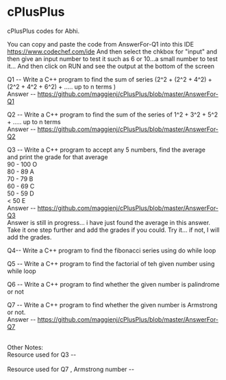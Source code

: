 # cPlusPlus
cPlusPlus codes for Abhi.

You can copy and paste the code from AnswerFor-Q1 into this IDE <https://www.codechef.com/ide>
And then select the chkbox for "input" and then give an input number to test it such as 6 or 10...a small number to test it...
And then click on RUN and see the output at the bottom of the screen


Q1 --
Write a C++ program to find the sum of series (2^2 + (2^2 + 4^2) + (2^2 + 4^2 + 6^2) + ..... up to n terms ) </br>
Answer -- <https://github.com/maggienj/cPlusPlus/blob/master/AnswerFor-Q1>

Q2 --
Write a C++ program to find the sum of the series of 1^2 + 3^2 + 5^2 + ..... up to n terms </br>
Answer -- <https://github.com/maggienj/cPlusPlus/blob/master/AnswerFor-Q2>

Q3 -- 
Write a C++ program to accept any 5 numbers, find the average </br>
and print the grade for that average <br>
90 - 100   O </br>
80 - 89    A </BR>
70 - 79    B </br>
60 - 69    C  </br>
50 - 59    D  </br>
< 50       E  </br>
Answer -- <https://github.com/maggienj/cPlusPlus/blob/master/AnswerFor-Q3> </br>
Answer is still in progress... i have just found the average in this answer. Take it one step further and add the grades if you could. Try it... if not, I will add the grades.


Q4-- 
Write a C++ program to find the fibonacci series using do while loop </br>

Q5 --
Write a C++ program to find the factorial of teh given number using while loop </br>

Q6 --
Write a C++ program to find whether the given number is palindrome or not </br>




Q7 --
Write a C++ program to find whether the given number is Armstrong or not. </br>
Answer -- <https://github.com/maggienj/cPlusPlus/blob/master/AnswerFor-Q7>



</br>
Other Notes:  </br>
Resource used for Q3 -- <br>
<http://programmingknowledgeblog.blogspot.com/2013/04/write-c-program-that-calculates-average.html> </br>
Resource used for Q7 , Armstrong number -- </br>
<http://www.programiz.com/cpp-programming/examples/check-armstrong-number>

